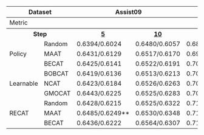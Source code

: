 <table class="tg">
<thead>
  <tr>
    <th class="tg-c3ow" colspan="2">Dataset</th>
    <th class="tg-c3ow" colspan="4">Assist09</th>
    <th class="tg-c3ow" colspan="4">NIPS-EDU</th>
    <th class="tg-c3ow" colspan="4">Assist12</th>
    <th class="tg-c3ow" colspan="4">Math</th>
  </tr>
</thead>
<tbody>
  <tr>
    <td class="tg-c3ow" colspan="2">Metric</td>
    <th class="tg-c3ow" colspan="16">AUC/ACC</th>
  </tr>
  <tr>
    <th class="tg-c3ow" colspan="2">Step</th>
    <th class="tg-c3ow" colspan="2"><u><b>5</b></u></th>
    <th class="tg-c3ow" colspan="2"><u><b>10</b></u></th>
    <th class="tg-c3ow" colspan="2"><u><b>5</b></u></th>
    <th class="tg-c3ow" colspan="2"><u><b>10</b></u></th>
    <th class="tg-c3ow" colspan="2"><u><b>5</b></u></th>
    <th class="tg-c3ow" colspan="2"><u><b>10</b></u></th>
    <th class="tg-c3ow" colspan="2"><u><b>5</b></u></th>
    <th class="tg-c3ow" colspan="2"><u><b>10</b></u></th>
  </tr>
  <tr>
    <td class="tg-c3ow" rowspan="3">Policy</td>
    <td class="tg-c3ow">Random</td>
    <td class="tg-c3ow" colspan="2">0.6394/0.6024</td>
    <td class="tg-c3ow" colspan="2">0.6480/0.6057</td>
    <td class="tg-c3ow" colspan="2">0.6851/0.6265</td>
    <td class="tg-c3ow" colspan="2">0.7035/0.6305</td>
    <td class="tg-c3ow" colspan="2">0.6452/0.7050</td>
    <td class="tg-c3ow" colspan="2">0.6488/0.7085</td>
    <td class="tg-c3ow" colspan="2">0.7240/0.6577</td>
    <td class="tg-c3ow" colspan="2">0.7302/0.6733</td>
  </tr>
  <tr>
    <td class="tg-c3ow">MAAT</td>
    <td class="tg-c3ow" colspan="2">0.6431/0.6129</td>
    <td class="tg-c3ow" colspan="2">0.6517/0.6170</td>
    <td class="tg-c3ow" colspan="2">0.6988/0.6349</td>
    <td class="tg-c3ow" colspan="2">0.7226/0.6329</td>
    <td class="tg-c3ow" colspan="2">0.6549/0.7120</td>
    <td class="tg-c3ow" colspan="2">0.6563/0.7137</td>
    <td class="tg-c3ow" colspan="2">0.7262/0.6653</td>
    <td class="tg-c3ow" colspan="2">0.7425/0.6800</td>
  </tr>
  <tr>
    <td class="tg-c3ow">BECAT</td>
    <td class="tg-c3ow" colspan="2">0.6425/0.6141</td>
    <td class="tg-c3ow" colspan="2">0.6522/0.6191</td>
    <td class="tg-c3ow" colspan="2">0.7011/0.6404</td>
    <td class="tg-c3ow" colspan="2">0.7288/0.6491</td>
    <td class="tg-c3ow" colspan="2">0.6589/0.7133</td>
    <td class="tg-c3ow" colspan="2">0.6611/0.7172</td>
    <td class="tg-c3ow" colspan="2">0.7189/0.6601</td>
    <td class="tg-c3ow" colspan="2">0.7432/0.6822</td>
  </tr>
  <tr>
    <td class="tg-c3ow" rowspan="3">Learnable</td>
    <td class="tg-c3ow">BOBCAT</td>
    <td class="tg-c3ow" colspan="2">0.6419/0.6136</td>
    <td class="tg-c3ow" colspan="2">0.6513/0.6213</td>
    <td class="tg-c3ow" colspan="2">0.7016/0.6395</td>
    <td class="tg-c3ow" colspan="2">0.7268/0.6513</td>
    <td class="tg-c3ow" colspan="2">0.6553/0.7125</td>
    <td class="tg-c3ow" colspan="2">0.6680/0.7197</td>
    <td class="tg-c3ow" colspan="2">0.7211/0.6649</td>
    <td class="tg-c3ow" colspan="2">0.7453/0.6864</td>
  </tr>
  <tr>
    <td class="tg-c3ow">NCAT</td>
    <td class="tg-c3ow" colspan="2">0.6423/0.6184</td>
    <td class="tg-c3ow" colspan="2">0.6526/0.6263</td>
    <td class="tg-c3ow" colspan="2">0.7053/0.6421</td>
    <td class="tg-c3ow" colspan="2">0.7298/0.6533</td>
    <td class="tg-c3ow" colspan="2">0.6565/0.7154</td>
    <td class="tg-c3ow" colspan="2">0.6653/0.7203</td>
    <td class="tg-c3ow" colspan="2">0.7245/0.6673</td>
    <td class="tg-c3ow" colspan="2">0.7467/0.6856</td>
  </tr>
  <tr>
    <td class="tg-c3ow">GMOCAT</td>
    <td class="tg-c3ow" colspan="2">0.6443/0.6225</td>
    <td class="tg-c3ow" colspan="2">0.6525/0.6283</td>
    <td class="tg-c3ow" colspan="2">0.7082/0.6478</td>
    <td class="tg-c3ow" colspan="2">0.7314/0.6546</td>
    <td class="tg-c3ow" colspan="2">0.6633/0.7144</td>
    <td class="tg-c3ow" colspan="2">0.6741/0.7188</td>
    <td class="tg-c3ow" colspan="2">0.0.7278/0.6704</td>
    <td class="tg-c3ow" colspan="2">0.7524/0.6933</td>
  </tr>
  <tr>
    <td class="tg-c3ow" rowspan="3">RECAT</td>
    <td class="tg-c3ow">Random</td>
    <td class="tg-c3ow" colspan="2">0.6428/0.6215</td>
    <td class="tg-c3ow" colspan="2">0.6525/0.6322</td>
    <td class="tg-c3ow" colspan="2">0.7112/0.6498</td>
    <td class="tg-c3ow" colspan="2">0.7356/0.6615</td>
    <td class="tg-c3ow" colspan="2">0.6706/0.7158</td>
    <td class="tg-c3ow" colspan="2">0.6801/0.7211</td>
    <td class="tg-c3ow" colspan="2">0.7339/0.6728</td>
    <td class="tg-c3ow" colspan="2">0.7514/0.6923</td>
  </tr>
  <tr>
    <td class="tg-c3ow">MAAT</td>
    <td class="tg-c3ow" colspan="2">0.6485/0.6249**</td>
    <td class="tg-c3ow" colspan="2">0.6530/0.6348</td>
    <td class="tg-c3ow" colspan="2">0.7131/0.6525</td>
    <td class="tg-c3ow" colspan="2">0.7400/0.6663</td>
    <td class="tg-c3ow" colspan="2">0.6711/0.7170</td>
    <td class="tg-c3ow" colspan="2">0.6805/0.7222</td>
    <td class="tg-c3ow" colspan="2">0.7345/0.6737</td>
    <td class="tg-c3ow" colspan="2">0.7562/0.6945</td>
  </tr>
  <tr>
    <td class="tg-c3ow">BECAT</td>
    <td class="tg-c3ow" colspan="2">0.6436/0.6222</td>
    <td class="tg-c3ow" colspan="2">0.6564/0.6307</td>
    <td class="tg-c3ow" colspan="2">0.7197/0.6542</td>
    <td class="tg-c3ow" colspan="2">0.7423/0.6632</td>
    <td class="tg-c3ow" colspan="2">0.6709/0.7161</td>
    <td class="tg-c3ow" colspan="2">0.6815/0.7213</td>
    <td class="tg-c3ow" colspan="2">0.7356/0.6758</td>
    <td class="tg-c3ow" colspan="2">0.7574/0.6956</td>
  </tr>
</tbody>
</table>
